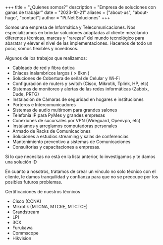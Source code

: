 +++
title = "¿Quienes somos?"
description = "Empresa de soluciones con ganas de trabajar"
date = "2023-10-21"
aliases = ["about-us", "about-hugo", "contact"]
author = "Pi.Net Soluciones"
+++

Somos una empresa de Informática y Telecomunicaciones. Nos especializamos en brindar soluciones adaptadas al cliente mezclando diferentes técnicas, marcas y "rarezas" del mundo tecnológico para abaratar y elevar el nivel de las implementaciones. Hacemos de todo un poco, somos flexibles y novedosos.

Algunos de los trabajos que realizamos:

- Cableado de red y fibra óptica
- Enlaces inalambricos largos ( > 8km )
- Soluciones de Cobertura de señal de Celular y Wi-Fi
- Configuración de routers y switch (Cisco, Mikrotik, Tplink, HP, etc)
- Sistemas de monitoreo y alertas de las redes informáticas (Zabbix, Dude, PRTG)
- Instalación de Cámaras de seguridad en hogares e instituciones
- Porteros e Intercomunicadores
- Sistemas de audio multiroom para grandes salones
- Telefonía IP para PyMes y grandes empresas
- Conexiones de sucursales por VPN (Wireguard, Openvpn, etc)
- Instalamos y arreglamos computadoras personales
- Armado de Racks de Comunicaciones
- Soluciones a estudios streaming y salas de conferencias
- Mantenimiento preventivo a sistemas de Comunicaciones
- Consultorias y capacitaciones a empresas.


Si lo que necesitas no está en la lista anterior, lo investigamos y te damos una solución :D

En cuanto a nosotros, tratamos de crear un vínculo no solo técnico con el cliente, le damos tranquilidad y confianza para que no se preocupe por los posibles futuros problemas.

Certificaciones de nuestros técnicos

- Cisco (CCNA)
- Mikrotik (MTCNA, MTCRE, MTCTCE)
- Grandstream
- LPI
- 3CX
- Furukawa
- Commscope
- Hikvision
